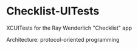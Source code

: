 # Checklist-UITests
XCUITests for the Ray Wenderlich "Checklist" app

Architecture: protocol-oriented programming

